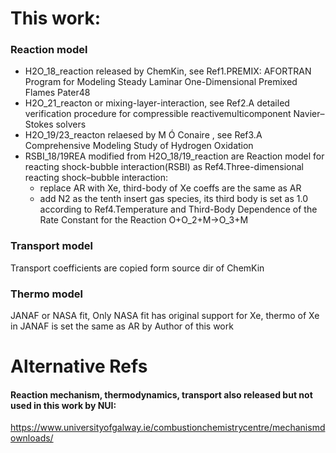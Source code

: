 # This work:

### Reaction model

- H2O_18_reaction released by ChemKin, see Ref1.PREMIX: AFORTRAN Program for Modeling Steady Laminar One-Dimensional Premixed Flames Pater48
- H2O_21_reacton or mixing-layer-interaction, see Ref2.A detailed verification procedure for compressible reactivemulticomponent Navier–Stokes solvers
- H2O_19/23_reacton relaesed by M Ó Conaire , see Ref3.A Comprehensive Modeling Study of Hydrogen Oxidation
- RSBI_18/19REA modified from H2O_18/19_reaction are Reaction model for reacting shock-bubble interaction(RSBI) as Ref4.Three-dimensional reacting shock–bubble interaction:
  - replace AR with Xe, third-body of Xe coeffs are the same as AR
  - add N2 as the tenth insert gas species, its third body is set as 1.0 according to Ref4.Temperature and Third-Body Dependence of the Rate Constant for the Reaction O+O_2+M->O_3+M

### Transport model

Transport coefficients are copied form source dir of ChemKin

### Thermo model

JANAF or NASA fit, Only NASA fit has original support for Xe, thermo of Xe in JANAF is set the same as AR by Author of this work

# Alternative Refs

#### Reaction mechanism, thermodynamics, transport also released but not used in this work by NUI:

https://www.universityofgalway.ie/combustionchemistrycentre/mechanismdownloads/
